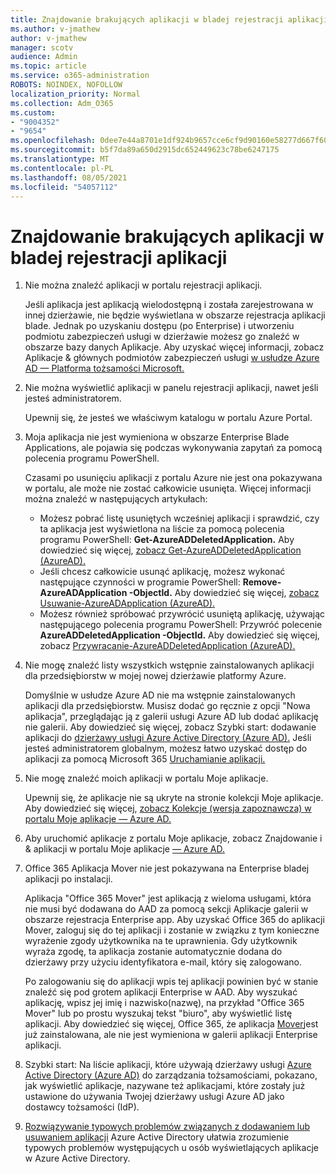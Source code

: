 ```yaml
---
title: Znajdowanie brakujących aplikacji w bladej rejestracji aplikacji
ms.author: v-jmathew
author: v-jmathew
manager: scotv
audience: Admin
ms.topic: article
ms.service: o365-administration
ROBOTS: NOINDEX, NOFOLLOW
localization_priority: Normal
ms.collection: Adm_O365
ms.custom:
- "9004352"
- "9654"
ms.openlocfilehash: 0dee7e44a8701e1df924b9657cce6cf9d90160e58277d667f6069a4cbcf87ce5
ms.sourcegitcommit: b5f7da89a650d2915dc652449623c78be6247175
ms.translationtype: MT
ms.contentlocale: pl-PL
ms.lasthandoff: 08/05/2021
ms.locfileid: "54057112"
---
```

# <a name="find-missing-applications-on-app-registration-blade"></a>Znajdowanie brakujących aplikacji w bladej rejestracji aplikacji

1. Nie można znaleźć aplikacji w portalu rejestracji aplikacji.

    Jeśli aplikacja jest aplikacją wielodostępną i została zarejestrowana w innej dzierżawie, nie będzie wyświetlana w obszarze rejestracja aplikacji blade. Jednak po uzyskaniu dostępu (po Enterprise) i utworzeniu podmiotu zabezpieczeń usługi w dzierżawie możesz go znaleźć w obszarze bazy danych Aplikacje. Aby uzyskać więcej informacji, zobacz Aplikacje & głównych podmiotów zabezpieczeń usługi [w usłudze Azure AD — Platforma tożsamości Microsoft.](https://docs.microsoft.com/azure/active-directory/develop/app-objects-and-service-principals)
2. Nie można wyświetlić aplikacji w panelu rejestracji aplikacji, nawet jeśli jesteś administratorem.

    Upewnij się, że jesteś we właściwym katalogu w portalu Azure Portal.
3. Moja aplikacja nie jest wymieniona w obszarze Enterprise Blade Applications, ale pojawia się podczas wykonywania zapytań za pomocą polecenia programu PowerShell.

    Czasami po usunięciu aplikacji z portalu Azure nie jest ona pokazywana w portalu, ale może nie zostać całkowicie usunięta. Więcej informacji można znaleźć w następujących artykułach:
    - Możesz pobrać listę usuniętych wcześniej aplikacji i sprawdzić, czy ta aplikacja jest wyświetlona na liście za pomocą polecenia programu PowerShell: **Get-AzureADDeletedApplication.** Aby dowiedzieć się więcej, [zobacz Get-AzureADDeletedApplication (AzureAD).](https://docs.microsoft.com/powershell/module/azuread/get-azureaddeletedapplication)
    - Jeśli chcesz całkowicie usunąć aplikację, możesz wykonać następujące czynności w programie PowerShell: **Remove-AzureADApplication -ObjectId.** Aby dowiedzieć się więcej, [zobacz Usuwanie-AzureADApplication (AzureAD).](https://docs.microsoft.com/powershell/module/azuread/remove-azureadapplication)
    - Możesz również spróbować przywrócić usuniętą aplikację, używając następującego polecenia programu PowerShell: Przywróć polecenie **AzureADDeletedApplication -ObjectId.** Aby dowiedzieć się więcej, zobacz [Przywracanie-AzureADDeletedApplication (AzureAD).](https://docs.microsoft.com/powershell/module/azuread/restore-azureaddeletedapplication)
4. Nie mogę znaleźć listy wszystkich wstępnie zainstalowanych aplikacji dla przedsiębiorstw w mojej nowej dzierżawie platformy Azure.

    Domyślnie w usłudze Azure AD nie ma wstępnie zainstalowanych aplikacji dla przedsiębiorstw. Musisz dodać go ręcznie z opcji "Nowa aplikacja", przeglądając ją z galerii usługi Azure AD lub dodać aplikację nie galerii. Aby dowiedzieć się więcej, zobacz Szybki start: dodawanie aplikacji do [dzierżawy usługi Azure Active Directory (Azure AD).](https://docs.microsoft.com/azure/active-directory/manage-apps/add-application-portal)
    Jeśli jesteś administratorem globalnym, możesz łatwo uzyskać dostęp do aplikacji za pomocą Microsoft 365 [Uruchamianie aplikacji.](https://docs.microsoft.com/microsoft-365/admin/manage/customize-the-app-launcher)
5. Nie mogę znaleźć moich aplikacji w portalu Moje aplikacje.

    Upewnij się, że aplikacje nie są ukryte na stronie kolekcji Moje aplikacje. Aby dowiedzieć się więcej, [zobacz Kolekcje (wersja zapoznawcza) w portalu Moje aplikacje — Azure AD.](https://docs.microsoft.com/azure/active-directory/user-help/my-apps-portal-user-collections)
6. Aby uruchomić aplikacje z portalu Moje aplikacje, zobacz Znajdowanie i & aplikacji w portalu Moje aplikacje [— Azure AD.](https://docs.microsoft.com/azure/active-directory/user-help/my-apps-portal-end-user-access)
7. Office 365 Aplikacja Mover nie jest pokazywana na Enterprise bladej aplikacji po instalacji.

    Aplikacja "Office 365 Mover" jest aplikacją z wieloma usługami, która nie musi być dodawana do AAD za pomocą sekcji Aplikacje galerii w obszarze rejestracja Enterprise app. Aby uzyskać Office 365 do aplikacji Mover, zaloguj się do tej aplikacji i zostanie w związku z tym konieczne wyrażenie zgody użytkownika na te uprawnienia. Gdy użytkownik wyraża zgodę, ta aplikacja zostanie automatycznie dodana do dzierżawy przy użyciu identyfikatora e-mail, który się zalogowano.

    Po zalogowaniu się do aplikacji wpis tej aplikacji powinien być w stanie znaleźć się pod grotem aplikacji Enterprise w AAD. Aby wyszukać aplikację, wpisz jej imię i nazwisko(nazwę), na przykład "Office 365 Mover" lub po prostu wyszukaj tekst "biuro", aby wyświetlić listę aplikacji. Aby dowiedzieć się więcej, Office 365, że aplikacja [Mover](https://docs.microsoft.com/answers/questions/30186/office-365-mover-says-its-already-installed-but-it.html)jest już zainstalowana, ale nie jest wymieniona w galerii aplikacji Enterprise aplikacji.
8. Szybki start: Na liście aplikacji, które używają dzierżawy usługi [Azure Active Directory (Azure AD)](https://docs.microsoft.com/azure/active-directory/manage-apps/view-applications-portal) do zarządzania tożsamościami, pokazano, jak wyświetlić aplikacje, nazywane też aplikacjami, które zostały już ustawione do używania Twojej dzierżawy usługi Azure AD jako dostawcy tożsamości (IdP).
9. [Rozwiązywanie typowych problemów związanych z dodawaniem lub usuwaniem aplikacji](https://docs.microsoft.com/azure/active-directory/manage-apps/troubleshoot-adding-apps) Azure Active Directory ułatwia zrozumienie typowych problemów występujących u osób wyświetlających aplikacje w Azure Active Directory.
